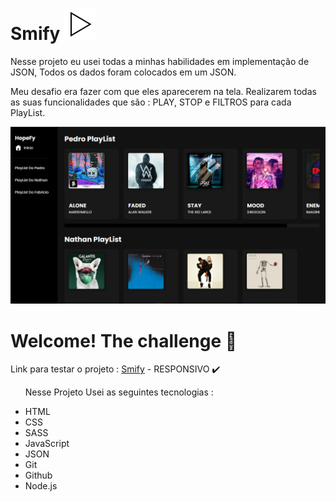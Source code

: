 # Smify <img src="./images/play-button.png"></img>
<p>Nesse projeto eu usei todas a minhas habilidades em implementação de JSON, Todos os dados foram colocados em um JSON.</p>
<p>Meu desafio era fazer com que eles aparecerem na tela.
Realizarem todas as suas funcionalidades que são : PLAY, STOP e FILTROS para cada PlayList.</p>
 
![](./assets/github-image.png)


<h1>Welcome! The challenge 👋</h1>
<p>Link para testar o projeto : <a href="https://smify-portifolio.netlify.app/">Smify</a> - RESPONSIVO ✔️</p>

<ul>
<p>Nesse Projeto Usei as seguintes tecnologias :<p>

<li>HTML
<li>CSS
<li>SASS
<li>JavaScript
<li>JSON
<li>Git
<li>Github
<li>Node.js
</ul>
